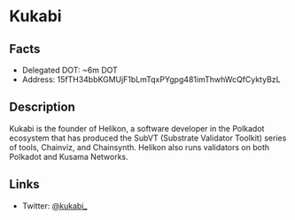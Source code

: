 # Kukabi

## Facts
- Delegated DOT: ~6m DOT
- Address: 15fTH34bbKGMUjF1bLmTqxPYgpg481imThwhWcQfCyktyBzL

## Description

Kukabi is the founder of Helikon, a software developer in the Polkadot ecosystem that has produced the SubVT (Substrate Validator Toolkit) series of tools, Chainviz, and Chainsynth. Helikon also runs validators on both Polkadot and Kusama Networks.

## Links
- Twitter: [@kukabi_](https://twitter.com/kukabi_)